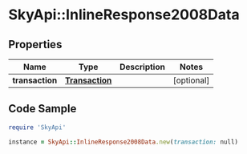 # SkyApi::InlineResponse2008Data

## Properties

Name | Type | Description | Notes
------------ | ------------- | ------------- | -------------
**transaction** | [**Transaction**](Transaction.md) |  | [optional] 

## Code Sample

```ruby
require 'SkyApi'

instance = SkyApi::InlineResponse2008Data.new(transaction: null)
```


